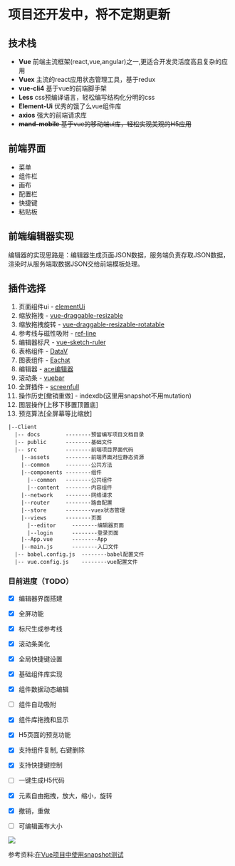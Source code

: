 # 项目还开发中，将不定期更新

## 技术栈

- **Vue** 前端主流框架(react,vue,angular)之一,更适合开发灵活度高且复杂的应用
- **Vuex** 主流的react应用状态管理工具，基于redux
- **vue-cli4** 基于vue的前端脚手架
- **Less** css预编译语言，轻松编写结构化分明的css
- **Element-Ui** 优秀的饿了么vue组件库
- **axios** 强大的前端请求库
- ~~**mand-mobile** 基于vue的移动端ui库，轻松实现美观的H5应用~~

## 前端界面
- 菜单
- 组件栏
- 画布
- 配置栏
- 快捷键
- 粘贴板

## 前端编辑器实现
编辑器的实现思路是：编辑器生成页面JSON数据，服务端负责存取JSON数据，渲染时从服务端取数据JSON交给前端模板处理。

## 插件选择
1. 页面组件ui - [elementUi](https://element.eleme.cn/2.14/#/zh-CN/component/layout)
2. 缩放拖拽 - [vue-draggable-resizable](https://github.com/mauricius/vue-draggable-resizable)
3. 缩放拖拽旋转 - [vue-draggable-resizable-rotatable](https://github.com/tmrcui/vue-draggable-resizable-rotatable)
4. 参考线与磁性吸附 - [ref-line](https://github.com/think2011/ref-line)
5. 编辑器标尺 - [vue-sketch-ruler](https://github.com/chuxiaoguo/vue-sketch-ruler)
6. 表格组件 - [DataV](https://github.com/DataV-Team/DataV)
7. 图表组件 - [Eachat](https://echarts.apache.org/zh/index.html)
11. 编辑器  - [ace编辑器](https://github.com/ajaxorg/ace)
12. 滚动条  - [vuebar](https://github.com/DominikSerafin/vuebar)
13. 全屏插件 -  [screenfull](https://github.com/sindresorhus/screenfull.js)
11. 操作历史[撤销重做] - indexdb(这里用snapshot不用mutation)
12. 图层操作[上移下移置顶置底]
13. 预览算法[全屏幕等比缩放]

```
|--Client
  |-- docs        --------预留编写项目文档目录
  |-- public      --------基础文件
  |-- src		  --------前端项目界面代码
    |--assets	  --------前端界面对应静态资源
    |--common	  --------公共方法
    |--components --------组件
      |--common	  --------公共组件
      |--content  --------内容组件
    |--network	  --------网络请求
    |--router	  --------路由配置
    |--store	  --------vuex状态管理
    |--views	  --------页面
      |--editor		--------编辑器页面
      |--login		--------登录页面
    |--App.vue		--------App
    |--main.js		--------入口文件
  |-- babel.config.js  --------babel配置文件
  |-- vue.config.js	   --------vue配置文件

```

### 目前进度（TODO）

- [x] 编辑器界面搭建
- [x] 全屏功能
- [x] 标尺生成参考线
- [x] 滚动条美化
- [x] 全局快捷键设置
- [x] 基础组件库实现
- [x] 组件数据动态编辑
- [ ] 组件自动吸附
- [x] 组件库拖拽和显示
- [x] H5页面的预览功能
- [x] 支持组件复制, 右键删除
- [x] 支持快捷键控制
- [ ] 一键生成H5代码
- [x] 元素自由拖拽，放大，缩小，旋转
- [x] 撤销，重做
- [ ] 可编辑画布大小


![](htthttps://upload-images.jianshu.io/upload_images/1650654-08875854bf0ef478.jpg?imageMogr2/auto-orient/strip%7CimageView2/2/w/1240)




参考资料:[在Vue项目中使用snapshot测试](https://juejin.cn/post/6844903749375393800)

